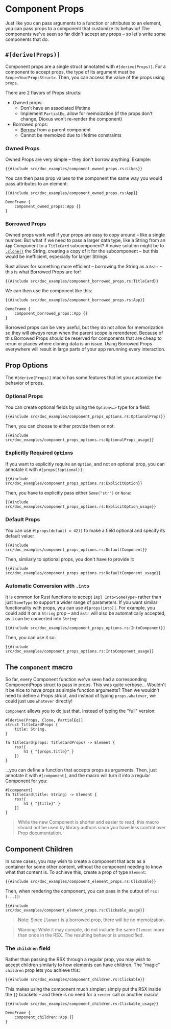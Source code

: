 # Component Props

Just like you can pass arguments to a function or attributes to an element, you can pass props to a component that customize its behavior! The components we've seen so far didn't accept any props – so let's write some components that do.

## `#[derive(Props)]`

Component props are a single struct annotated with `#[derive(Props)]`. For a component to accept props, the type of its argument must be `Scope<YourPropsStruct>`. Then, you can access the value of the props using `props`.

There are 2 flavors of Props structs:

- Owned props:
  - Don't have an associated lifetime
  - Implement `PartialEq`, allow for memoization (if the props don't change, Dioxus won't re-render the component)
- Borrowed props:
  - [Borrow](https://doc.rust-lang.org/beta/rust-by-example/scope/borrow.html) from a parent component
  - Cannot be memoized due to lifetime constraints

### Owned Props

Owned Props are very simple – they don't borrow anything. Example:

```rust, no_run
{{#include src/doc_examples/component_owned_props.rs:Likes}}
```

You can then pass prop values to the component the same way you would pass attributes to an element:

```rust, no_run
{{#include src/doc_examples/component_owned_props.rs:App}}
```

```inject-dioxus
DemoFrame {
    component_owned_props::App {}
}
```

### Borrowed Props

Owned props work well if your props are easy to copy around – like a single number. But what if we need to pass a larger data type, like a String from an `App` Component to a `TitleCard` subcomponent? A naive solution might be to [`.clone()`](https://doc.rust-lang.org/std/clone/trait.Clone.html) the String, creating a copy of it for the subcomponent – but this would be inefficient, especially for larger Strings.

Rust allows for something more efficient – borrowing the String as a `&str` – this is what Borrowed Props are for!

```rust, no_run
{{#include src/doc_examples/component_borrowed_props.rs:TitleCard}}
```

We can then use the component like this:

```rust, no_run
{{#include src/doc_examples/component_borrowed_props.rs:App}}
```

```inject-dioxus
DemoFrame {
    component_borrowed_props::App {}
}
```

Borrowed props can be very useful, but they do not allow for memorization so they will _always_ rerun when the parent scope is rerendered. Because of this Borrowed Props should be reserved for components that are cheap to rerun or places where cloning data is an issue. Using Borrowed Props everywhere will result in large parts of your app rerunning every interaction.

## Prop Options

The `#[derive(Props)]` macro has some features that let you customize the behavior of props.

### Optional Props

You can create optional fields by using the `Option<…>` type for a field:

```rust, no_run
{{#include src/doc_examples/component_props_options.rs:OptionalProps}}
```

Then, you can choose to either provide them or not:

```rust, no_run
{{#include src/doc_examples/component_props_options.rs:OptionalProps_usage}}
```

### Explicitly Required `Option`s

If you want to explicitly require an `Option`, and not an optional prop, you can annotate it with `#[props(!optional)]`:

```rust, no_run
{{#include src/doc_examples/component_props_options.rs:ExplicitOption}}
```

Then, you have to explicitly pass either `Some("str")` or `None`:

```rust, no_run
{{#include src/doc_examples/component_props_options.rs:ExplicitOption_usage}}
```

### Default Props

You can use `#[props(default = 42)]` to make a field optional and specify its default value:

```rust, no_run
{{#include src/doc_examples/component_props_options.rs:DefaultComponent}}
```

Then, similarly to optional props, you don't have to provide it:

```rust, no_run
{{#include src/doc_examples/component_props_options.rs:DefaultComponent_usage}}
```

### Automatic Conversion with `.into`

It is common for Rust functions to accept `impl Into<SomeType>` rather than just `SomeType` to support a wider range of parameters. If you want similar functionality with props, you can use `#[props(into)]`. For example, you could add it on a `String` prop – and `&str` will also be automatically accepted, as it can be converted into `String`:

```rust, no_run
{{#include src/doc_examples/component_props_options.rs:IntoComponent}}
```

Then, you can use it so:

```rust, no_run
{{#include src/doc_examples/component_props_options.rs:IntoComponent_usage}}
```

## The `component` macro

So far, every Component function we've seen had a corresponding ComponentProps struct to pass in props. This was quite verbose... Wouldn't it be nice to have props as simple function arguments? Then we wouldn't need to define a Props struct, and instead of typing `props.whatever`, we could just use `whatever` directly!

`component` allows you to do just that. Instead of typing the "full" version:

```rust, no_run
#[derive(Props, Clone, PartialEq)]
struct TitleCardProps {
    title: String,
}

fn TitleCard(props: TitleCardProps) -> Element {
    rsx!{
        h1 { "{props.title}" }
    })
}
```

...you can define a function that accepts props as arguments. Then, just annotate it with `#[component]`, and the macro will turn it into a regular Component for you:

```rust, no_run
#[component]
fn TitleCard(title: String) -> Element {
    rsx!{
        h1 { "{title}" }
    })
}
```

> While the new Component is shorter and easier to read, this macro should not be used by library authors since you have less control over Prop documentation.

## Component Children

In some cases, you may wish to create a component that acts as a container for some other content, without the component needing to know what that content is. To achieve this, create a prop of type `Element`:

```rust, no_run
{{#include src/doc_examples/component_element_props.rs:Clickable}}
```

Then, when rendering the component, you can pass in the output of `rsx!(...))`:

```rust, no_run
{{#include src/doc_examples/component_element_props.rs:Clickable_usage}}
```

> Note: Since `Element` is a borrowed prop, there will be no memoization.

> Warning: While it may compile, do not include the same `Element` more than once in the RSX. The resulting behavior is unspecified.

### The `children` field

Rather than passing the RSX through a regular prop, you may wish to accept children similarly to how elements can have children. The "magic" `children` prop lets you achieve this:

```rust, no_run
{{#include src/doc_examples/component_children.rs:Clickable}}
```

This makes using the component much simpler: simply put the RSX inside the `{}` brackets – and there is no need for a `render` call or another macro!

```rust, no_run
{{#include src/doc_examples/component_children.rs:Clickable_usage}}
```

```inject-dioxus
DemoFrame {
    component_children::App {}
}
```
